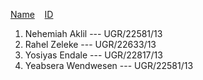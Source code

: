 <ins>Name</ins> &nbsp; &nbsp;<ins>ID</ins>
1. Nehemiah Aklil       ---   UGR/22581/13
2. Rahel Zeleke         ---   UGR/22633/13
3. Yosiyas Endale       ---   UGR/22817/13
4. Yeabsera Wendwesen   ---   UGR/22581/13
